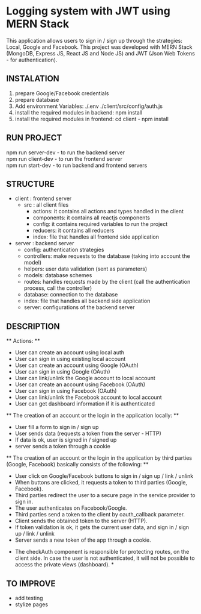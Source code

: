 # Logging system with JWT using MERN Stack

This application allows users to sign in / sign up through the strategies: Local, Google and Facebook. This project was developed with MERN Stack (MongoDB, Express JS, React JS and Node JS) and JWT (Json Web Tokens - for authentication).

## INSTALATION

1. prepare Google/Facebook credentials
2. prepare database
3. Add environment Variables:
./.env
./client/src/config/auth.js
4. install the required modules in backend: npm install 
5. install the required modules in frontend: cd client - npm install

## RUN PROJECT

npm run server-dev - to run the backend server  
npm run client-dev - to run the frontend server  
npm run start-dev - to run backend and frontend servers

## STRUCTURE

- client : frontend server
    - src : all client files
        - actions: it contains all actions and types handled in the client
        - components: it contains all reactjs components
        - config: it contains required variables to run the project
        - reducers: it contains all reducers
        - index: file that handles all frontend side application
- server : backend server
    - config: authentication strategies
    - controllers: make requests to the database (taking into account the model)
    - helpers: user data validation (sent as parameters)
    - models: database schemes
    - routes: handles requests made by the client (call the authentication process, call the controller)
    - database: connection to the database
    - index: file that handles all backend side application
    - server: configurations of the backend server


## DESCRIPTION

** Actions: **

- User can create an account using local auth
- User can sign in using existing local account
- User can create an account using Google (OAuth)
- User can sign in using Google (OAuth)
- User can link/unlink the Google account to local account
- User can create an account using Facebook (OAuth)
- User can sign in using Facebook (OAuth)
- User can link/unlink the Facebook account to local account
- User can get dashboard information if it is authenticated

** The creation of an account or the login in the application locally: ** 

- User fill a form to sign in / sign up
- User sends data (requests a token from the server - HTTP)
- If data is ok, user is signed in / signed up
- server sends a token through a cookie

** The creation of an account or the login in the application by third parties (Google, Facebook) basically consists of the following: **

- User click on Google/Facebook buttons to sign in / sign up / link / unlink
- When buttons are clicked, it requests a token to third parties (Google, Facebook).
- Third parties redirect the user to a secure page in the service provider to sign in.
- The user authenticates on Facebook/Google.
- Third parties send a token to the client by oauth_callback parameter.
- Client sends the obtained token to the server (HTTP).
- If token validation is ok, it gets the current user data, and sign in / sign up / link / unlink
- Server sends a new token of the app through a cookie.

* The checkAuth component is responsible for protecting routes, on the client side. In case the user is not authenticated, it will not be possible to access the private views (dashboard). *

## TO IMPROVE

- add testing
- stylize pages